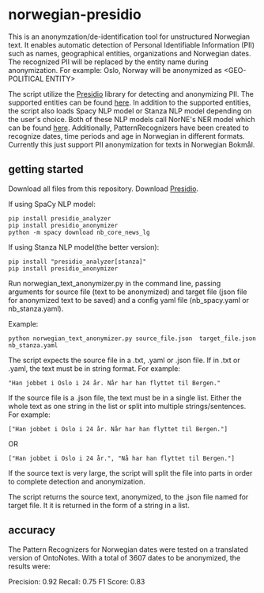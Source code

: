 # norwegian-presidio
This is an anonymzation/de-identification tool for unstructured Norwegian text. It enables automatic detection of Personal Identifiable Information (PII) such as names, geographical entities, organizations and Norwegian dates. The recognized PII will be replaced by the entity name during anonymization. For example: Oslo, Norway will be anonymized as <GEO-POLITICAL ENTITY\>

The script utilize the [Presidio](https://microsoft.github.io/presidio/)
library for detecting and anonymizing PII. The supported entities can be 
found [here](https://microsoft.github.io/presidio/supported_entities/). In addition to the supported entities, the script also loads Spacy NLP model or Stanza NLP model depending on the user's choice. Both of these NLP models call NorNE's NER model which can be found [here](https://github.com/ltgoslo/norne). Additionally, PatternRecognizers have been created to recognize dates, time periods and age in Norwegian in different formats. 
Currently this just support PII anonymization for texts in
Norwegian Bokmål. 

## getting started

Download all files from this repository. 
Download [Presidio](https://microsoft.github.io/presidio/installation/#__tabbed_1_1).

If using SpaCy NLP model:
```
pip install presidio_analyzer
pip install presidio_anonymizer
python -m spacy download nb_core_news_lg
```

If using Stanza NLP model(the better version):
```
pip install "presidio_analyzer[stanza]"
pip install presidio_anonymizer
```

Run norwegian_text_anonymizer.py in the command line, passing arguments for source file (text to be anonymized) and target file (json file for anonymized text to be saved) and a config yaml file (nb_spacy.yaml or nb_stanza.yaml). 

Example: 
```
python norwegian_text_anonymizer.py source_file.json  target_file.json nb_stanza.yaml
```

The script expects the source file in a .txt, .yaml or .json file. If in .txt or .yaml, the text must be in string format. For example:
```
"Han jobbet i Oslo i 24 år. Når har han flyttet til Bergen."
```
If the source file is a .json file, the text must be in a single list. Either the whole text as one string in the list or split into multiple strings/sentences. For example:
```
["Han jobbet i Oslo i 24 år. Når har han flyttet til Bergen."]
```
OR
```
["Han jobbet i Oslo i 24 år.", "Nå har han flyttet til Bergen."]
```

If the source text is very large, the script will split the file into parts in order to complete detection and anonymization. 

The script returns the source text, anonymized, to the .json file named for target file. It it is returned in the form of a string in a list. 

## accuracy

The Pattern Recognizers for Norwegian dates were tested on a translated version of OntoNotes. With a total of 3607 dates to be anonymized, the results were:

Precision: 0.92
Recall: 0.75
F1 Score: 0.83

